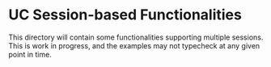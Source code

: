 UC Session-based Functionalities
================================

This directory will contain some functionalities supporting multiple
sessions. This is work in progress, and the examples may not typecheck
at any given point in time.

